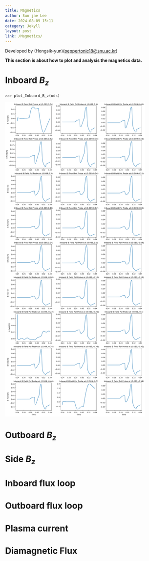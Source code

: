 ```yaml
---
title: Magnetics
author: Sun jae Lee
date: 2024-08-09 15:11
category: Jekyll
layout: post
link: /Magnetics/
---
```


Developed by (Hongsik-yun)(peppertonic18@snu.ac.kr)

__This section is about how to plot and analysis the magnetics data.__

Inboard $B_{z}$
=====
```python 
>>> plot_Inboard_B_z(ods)
```
![Inboard $B_z$ of shot #39915 ](/_images/magnetics/Inboard_B_z.png)

Outboard $B_{z}$
=====



Side $B_{z}$
=====


Inboard flux loop
=====


Outboard flux loop
=====

Plasma current
=====


Diamagnetic Flux
=====